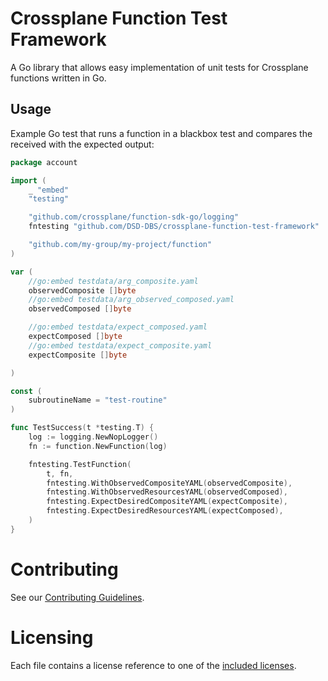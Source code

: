 <!--
 ~ SPDX-FileCopyrightText: Copyright DB InfraGO AG and contributors
 ~ SPDX-License-Identifier: Apache-2.0
 -->

# Crossplane Function Test Framework

A Go library that allows easy implementation of unit tests for Crossplane functions written in Go.

## Usage

Example Go test that runs a function in a blackbox test and compares the received with the expected output:

```go
package account

import (
	_ "embed"
	"testing"

	"github.com/crossplane/function-sdk-go/logging"
	fntesting "github.com/DSD-DBS/crossplane-function-test-framework"

	"github.com/my-group/my-project/function"
)

var (
	//go:embed testdata/arg_composite.yaml
	observedComposite []byte
	//go:embed testdata/arg_observed_composed.yaml
	observedComposed []byte

	//go:embed testdata/expect_composed.yaml
	expectComposed []byte
	//go:embed testdata/expect_composite.yaml
	expectComposite []byte

)

const (
	subroutineName = "test-routine"
)

func TestSuccess(t *testing.T) {
	log := logging.NewNopLogger()
	fn := function.NewFunction(log)

	fntesting.TestFunction(
		t, fn,
		fntesting.WithObservedCompositeYAML(observedComposite),
		fntesting.WithObservedResourcesYAML(observedComposed),
		fntesting.ExpectDesiredCompositeYAML(expectComposite),
		fntesting.ExpectDesiredResourcesYAML(expectComposed),
	)
}
```

# Contributing

See our [Contributing Guidelines](./CONTRIBUTING.md).

# Licensing

Each file contains a license reference to one of the [included licenses](./LICENSES).
